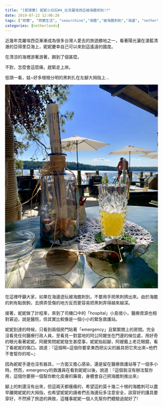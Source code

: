 ```yaml
---
title: "[妮德蘭] 妮妮小日記#4_在克羅埃西亞被海膽刺到!?"
date: 2019-07-22 12:06:20
tags: ["荷蘭", "荷蘭生活", "seaurchine","海膽","被海膽刺到","海邊", "netherlands", "Dutch", "Life", "DutchLife", "NL", "workinNetherlands", "lifeinNetherlands"]
categories: [netherlands]
---
```


近幾年克羅埃西亞漸漸成為很多台灣人愛去的旅遊勝地之一，看著陽光灑在湛藍清澈的亞得里亞海上，妮妮慶幸自己可以來到這遙遠的國度。



在清涼的海裡游著游著，踢到了個甚麼。



不對，怎麼會這麼痛，趕緊走上岸。



低頭一看，娃~好多根根分明的黑刺扎在左腳大拇指上… 



![](/images/seaurchin.jpg) 


<!--more-->



在這裡呼籲大家，如果在海邊遊玩被海膽刺到，不要用手把黑刺擠出來。由於海膽的刺有點倒鉤，去擠弄受傷的地方反而更容易把黑刺弄得越來越深。



接著，妮妮做了計程車，來到了司機口中的「hospital」小島很小，醫療資源也相對窘迫，說是醫院，但其實比較像是一個小小的緊急救護站。



妮妮到達的時候，只看到兩個房門貼著「emergency」且緊緊關上的房間。完全沒看見任何醫療行政人員，至看見一對當地的阿公阿嬤坐在門邊的候位處，用好奇的眼光看著妮妮。阿嬤笑問妮妮發生甚麼事，妮妮抬起腳，阿嬤戴上老花眼鏡，看了看妮妮的傷口。說道：『這個啊~這個你要拿東西把尖尖的器具把它夾出來~他們不會幫你的啦~』 



因為妮妮手邊也沒有器具，一方面又擔心感染，還是留在醫療救護站等了一個多小時。然而，emergency的救護員在看到妮妮以後，說道：『這個我沒有辦法幫你用，這個你要擦一個幫你軟化皮膚的藥膏，身體會自己把海膽刺推出來』 



腳上的刺還沒有出來，但這兩天都癢癢的，希望這約莫十幾二十根的海膽刺可以盡早離開妮妮的大拇指，也希望妮妮的讀者們去海邊玩多注意安全，該穿好的護具要穿好，不然掃了旅遊的興致，這種事妮妮一個人先幫你們體驗過就好了! 
